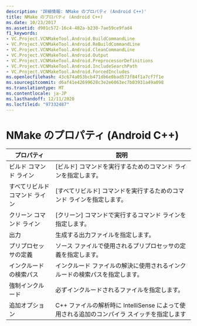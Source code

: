 ```yaml
---
description: '詳細情報: NMake のプロパティ (Android C++)'
title: NMake のプロパティ (Android C++)
ms.date: 10/23/2017
ms.assetid: d901c572-16c4-402a-b230-7ae59ce9fad4
f1_keywords:
- VC.Project.VCNMakeTool.Android.BuildCommandLine
- VC.Project.VCNMakeTool.Android.ReBuildCommandLine
- VC.Project.VCNMakeTool.Android.CleanCommandLine
- VC.Project.VCNMakeTool.Android.Output
- VC.Project.VCNMakeTool.Android.PreprocessorDefinitions
- VC.Project.VCNMakeTool.Android.IncludeSearchPath
- VC.Project.VCNMakeTool.Android.ForcedIncludes
ms.openlocfilehash: 43c674a053bcb471db6e0bad573f84f1a7cf7f1e
ms.sourcegitcommit: d6af41e42699628c3e2e6063ec7b03931a49a098
ms.translationtype: MT
ms.contentlocale: ja-JP
ms.lasthandoff: 12/11/2020
ms.locfileid: "97332487"
---
```

# <a name="nmake-properties-android-c"></a>NMake のプロパティ (Android C++)

| プロパティ | 説明 |
|--|--|
| ビルド コマンド ライン | [ビルド] コマンドを実行するためのコマンド ラインを指定します。 |
| すべてリビルド コマンド ライン | [すべてリビルド] コマンドを実行するためのコマンド ラインを指定します。 |
| クリーン コマンド ライン | [クリーン] コマンドで実行するコマンド ラインを指定します。 |
| 出力 | 生成する出力ファイルを指定します。 |
| プリプロセッサの定義 | ソース ファイルで使用されるプリプロセッサの定義を指定します。 |
| インクルードの検索パス | インクルード ファイルの解決に使用されるインクルードの検索パスを指定します。 |
| 強制インクルード | 必ずインクルードされるファイルを指定します。 |
| 追加オプション | C++ ファイルの解析時に IntelliSense によって使用される追加のコンパイラ スイッチを指定します |
